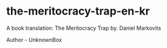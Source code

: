 # the-meritocracy-trap-en-kr
A book translation: The Meritocracy Trap by. Daniel Markovits

Author - UnknownBox